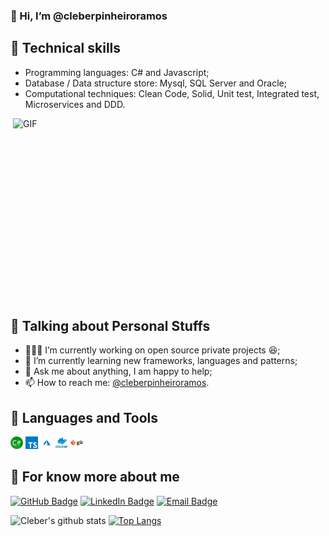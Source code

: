 ### 👋 Hi, I’m @cleberpinheiroramos

## :triangular_flag_on_post: Technical skills
- Programming languages: C# and Javascript;
- Database / Data structure store: Mysql, SQL Server and Oracle;
- Computational techniques: Clean Code, Solid, Unit test, Integrated test, Microservices and DDD.

 <img align="right" alt="GIF" src="https://github.com/abhisheknaiidu/abhisheknaiidu/blob/master/code.gif?raw=true" width="500" height="320" />

## :runner: Talking about Personal Stuffs

- 👨🏽‍💻 I’m currently working on open source private projects :laughing:;
- 🌱 I’m currently learning new frameworks, languages and patterns; 
- 💬 Ask me about anything, I am happy to help;
- 📫 How to reach me: [@cleberpinheiroramos](https://www.instagram.com/cleberpinheiroramos/).

## :hammer: Languages and Tools
<code><img height="20" src="https://raw.githubusercontent.com/github/explore/80688e429a7d4ef2fca1e82350fe8e3517d3494d/topics/csharp/csharp.png"></code>
<code><img height="20" src="https://raw.githubusercontent.com/github/explore/80688e429a7d4ef2fca1e82350fe8e3517d3494d/topics/typescript/typescript.png"></code>
<code><img height="20" src="https://raw.githubusercontent.com/github/explore/80688e429a7d4ef2fca1e82350fe8e3517d3494d/topics/azure/azure.png"></code>
<code><img height="20" src="https://raw.githubusercontent.com/github/explore/80688e429a7d4ef2fca1e82350fe8e3517d3494d/topics/docker/docker.png"></code>
<code><img height="20" src="https://raw.githubusercontent.com/github/explore/80688e429a7d4ef2fca1e82350fe8e3517d3494d/topics/git/git.png"></code>

## 💬 For know more about me

[![GitHub Badge](https://img.shields.io/github/followers/cleberpinheiroramos?label=cleberpinheiroramos&style=for-the-badge&link=https://github.com/cleberpinheiroramos)](https://github.com/cleberpinheiroramos)
[![LinkedIn Badge](https://img.shields.io/badge/-cleberpinheiroramos-blue?style=for-the-badge&logo=Linkedin&logoColor=white&link=https://www.linkedin.com/in/cleber-pinheiro-ramos-ab911a114/)](https://www.linkedin.com/in/cleber-pinheiro-ramos-ab911a114/)
[![Email Badge](https://img.shields.io/badge/contact-cleberpinheiroramos@hotmail.com-red?style=for-the-badge&link=https://www.linkedin.com/in/cleber-pinheiro-ramos-ab911a114//)](https://www.linkedin.com/in/cleber-pinheiro-ramos-ab911a114//)

![Cleber's github stats](https://github-readme-stats.vercel.app/api?username=cleberpinheiroramos&count_private=true&show_icons=true&theme=vue) [![Top Langs](https://github-readme-stats.vercel.app/api/top-langs/?username=cleberpinheiroramos&layout=compact)](https://github.com/anuraghazra/github-readme-stats)

<!---
cleberpinheiroramos/cleberpinheiroramos is a ✨ special ✨ repository because its `README.md` (this file) appears on your GitHub profile.
You can click the Preview link to take a look at your changes.

Here are some ideas to get you started:

- 🔭 I’m currently working on ...
- 🌱 I’m currently learning ...
- 👯 I’m looking to collaborate on ...
- 🤔 I’m looking for help with ...
- 💬 Ask me about ...
- 📫 How to reach me: ...
- 😄 Pronouns: ...
- ⚡ Fun fact: ...
-->



